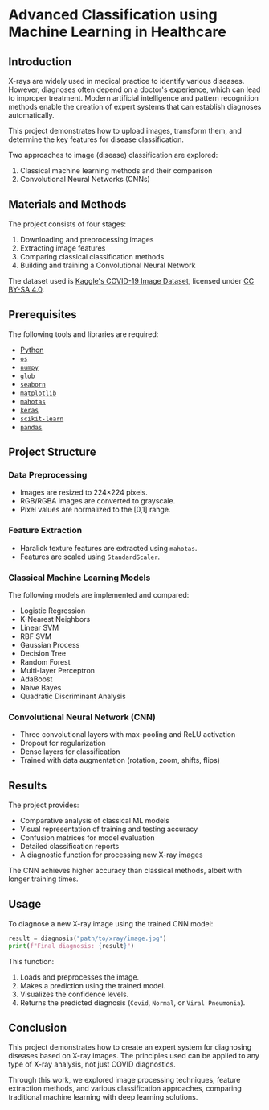 # Advanced Classification using Machine Learning in Healthcare

## Introduction
X-rays are widely used in medical practice to identify various diseases. However, diagnoses often depend on a doctor's experience, which can lead to improper treatment. Modern artificial intelligence and pattern recognition methods enable the creation of expert systems that can establish diagnoses automatically.

This project demonstrates how to upload images, transform them, and determine the key features for disease classification.

Two approaches to image (disease) classification are explored:
1. Classical machine learning methods and their comparison
2. Convolutional Neural Networks (CNNs)

## Materials and Methods
The project consists of four stages:
1. Downloading and preprocessing images
2. Extracting image features
3. Comparing classical classification methods
4. Building and training a Convolutional Neural Network

The dataset used is [Kaggle's COVID-19 Image Dataset](https://www.kaggle.com/datasets/pranavraikokte/covid19-image-dataset), licensed under [CC BY-SA 4.0](https://creativecommons.org/licenses/by-sa/4.0/).

## Prerequisites
The following tools and libraries are required:

- [Python](https://www.python.org/)
- [`os`](https://docs.python.org/3/library/os.html)
- [`numpy`](https://numpy.org/)
- [`glob`](https://docs.python.org/3/library/glob.html)
- [`seaborn`](https://seaborn.pydata.org/)
- [`matplotlib`](https://matplotlib.org/)
- [`mahotas`](https://mahotas.readthedocs.io/)
- [`keras`](https://keras.io/)
- [`scikit-learn`](https://scikit-learn.org/)
- [`pandas`](https://pandas.pydata.org/)

## Project Structure

### Data Preprocessing
- Images are resized to 224×224 pixels.
- RGB/RGBA images are converted to grayscale.
- Pixel values are normalized to the [0,1] range.

### Feature Extraction
- Haralick texture features are extracted using `mahotas`.
- Features are scaled using `StandardScaler`.

### Classical Machine Learning Models
The following models are implemented and compared:
- Logistic Regression
- K-Nearest Neighbors
- Linear SVM
- RBF SVM
- Gaussian Process
- Decision Tree
- Random Forest
- Multi-layer Perceptron
- AdaBoost
- Naive Bayes
- Quadratic Discriminant Analysis

### Convolutional Neural Network (CNN)
- Three convolutional layers with max-pooling and ReLU activation
- Dropout for regularization
- Dense layers for classification
- Trained with data augmentation (rotation, zoom, shifts, flips)

## Results
The project provides:
- Comparative analysis of classical ML models
- Visual representation of training and testing accuracy
- Confusion matrices for model evaluation
- Detailed classification reports
- A diagnostic function for processing new X-ray images

The CNN achieves higher accuracy than classical methods, albeit with longer training times.

## Usage
To diagnose a new X-ray image using the trained CNN model:
```python
result = diagnosis("path/to/xray/image.jpg")
print(f"Final diagnosis: {result}")
```

This function:
1. Loads and preprocesses the image.
2. Makes a prediction using the trained model.
3. Visualizes the confidence levels.
4. Returns the predicted diagnosis (`Covid`, `Normal`, or `Viral Pneumonia`).

## Conclusion
This project demonstrates how to create an expert system for diagnosing diseases based on X-ray images. The principles used can be applied to any type of X-ray analysis, not just COVID diagnostics.

Through this work, we explored image processing techniques, feature extraction methods, and various classification approaches, comparing traditional machine learning with deep learning solutions.